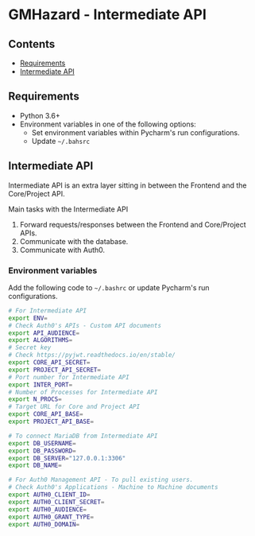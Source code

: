 # GMHazard - Intermediate API

## Contents

- [Requirements](#requirements)
- [Intermediate API](#intermediate-api)

## Requirements

- Python 3.6+
- Environment variables in one of the following options:
  - Set environment variables within Pycharm's run configurations.
  - Update `~/.bahsrc`

## Intermediate API

Intermediate API is an extra layer sitting in between the Frontend and the Core/Project API.

Main tasks with the Intermediate API

1. Forward requests/responses between the Frontend and Core/Project APIs.
2. Communicate with the database.
3. Communicate with Auth0.

### Environment variables

Add the following code to `~/.bashrc` or update Pycharm's run configurations.

```bash
# For Intermediate API
export ENV=
# Check Auth0's APIs - Custom API documents
export API_AUDIENCE=
export ALGORITHMS=
# Secret key
# Check https://pyjwt.readthedocs.io/en/stable/
export CORE_API_SECRET=
export PROJECT_API_SECRET=
# Port number for Intermediate API
export INTER_PORT=
# Number of Processes for Intermediate API
export N_PROCS=
# Target URL for Core and Project API
export CORE_API_BASE=
export PROJECT_API_BASE=

# To connect MariaDB from Intermediate API
export DB_USERNAME=
export DB_PASSWORD=
export DB_SERVER="127.0.0.1:3306"
export DB_NAME=

# For Auth0 Management API - To pull existing users.
# Check Auth0's Applications - Machine to Machine documents
export AUTH0_CLIENT_ID=
export AUTH0_CLIENT_SECRET=
export AUTH0_AUDIENCE=
export AUTH0_GRANT_TYPE=
export AUTH0_DOMAIN=
```
